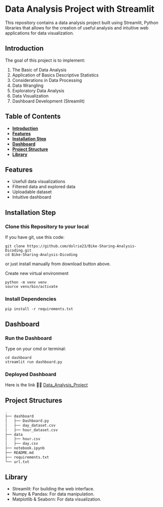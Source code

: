 # Data Analysis Project with Streamlit
This repository contains a data analysis project built using Streamlit, 
Python libraries that allows for the creation of useful analysis and intuitive 
web applications for data visualization.

## Introduction
The goal of this project is to implement:
1. The Basic of Data  Analysis
3. Application of Basics Descriptive Statistics 
4. Considerations in Data Processing 
5. Data Wrangling 
6. Exploratory Data Analysis 
7. Data Visualization 
8. Dashboard Development (Streamlit)

## Table of Contents
- **[Introduction](#Introduction)**
- **[Features](##Features)**
- **[Installation Step](#Installation-Step)**
- **[Dashboard](#Dashboard)**
- **[Project Structure](#Project-Structure)**
- **[Library](#Library)**

## Features

- Usefull data visualizations
- Filtered data and explored data
- Uploadable dataset
- Intuitive dashboard

## Installation Step
### Clone this Repository to your local
If you have git, use this code:
```shell
git clone https://github.com/dolrie23/Bike-Sharing-Analysis-Dicoding.git
cd Bike-Sharing-Analysis-Dicoding
```
or just install manually from download button above.

Create new virtual environment
```shell
python -m venv venv
source venv/bin/activate
```

### Install Dependencies
```shell
pip install -r requirements.txt
```

## Dashboard
### Run the Dashboard
Type on your cmd or terminal:
```shell
cd dashboard
streamlit run dashboard.py
```

### Deployed Dashboard
Here is the link 💁‍♂️ [Data_Analysis_Project](https://bike-sharing-analysis-project.streamlit.app/)

## Project Structures
```bash
.
├── dashboard
│   ├── Dashboard.py
│   ├── day_dataset.csv
│   ├── hour_dataset.csv
├── data
│   ├── hour.csv
│   ├── day.csv
├── notebook.ipynb
├── README.md
├── requirements.txt
└── url.txt
```

## Library
- Streamlit: For building the web interface. 
- Numpy & Pandas: For data manipulation.
- Matplotlib & Seaborn: For data visualization.